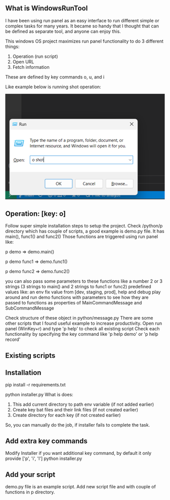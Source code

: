 ## What is WindowsRunTool
I have been using run panel as an easy interface to run different simple or complex tasks for many years.
It became so handy that I thought that can be defined as separate tool, and anyone can enjoy this.

This windows OS project maximizes run panel functionality to do 3 different things:
1. Operation (run script)
2. Open URL
3. Fetch information

These are defined by key commands o, u, and i

Like example below is running shot operation:

![Alt text](images/run_panel.png)

## Operation: [key: o]

Follow super simple installation steps to setup the project.
Check /python/p directory which has couple of scripts, a good example is demo.py file.
It has main(), func1() and func2()
Those functions are triggered using run panel like:

p demo => demo.main()

p demo func1 => demo.func1()

p demo func2 => demo.func2()

you can also pass some parameters to these functions like 
a number
2 or 3 strings (3 strings to main() and 2 strings to func1 or func2)
predefined values like:
an env fix value from [dev, staging, prod], help and debug
play around and run demo functions with parameters to see how they are passed to functions as properties of MainCommandMessage and SubCommandMessage

Check structure of these object in python/message.py
There are some other scripts that I found useful example to increase productivity.
Open run panel (WinKey+r) and type 'p help' to check all existing script
Check each functionality by specifying the key command like 'p help demo' or 'p help record'

## Existing scripts

## Installation
pip install -r requirements.txt 

python installer.py
What is does:
1. This add current directory to path env variable (if not added earlier)
2. Create key bat files and their link files (if not created earlier)
3. Create directory for each key (if not created earlier)

So, you can manually do the job, if installer fails to complete the task.

## Add extra key commands
Modify Installer if you want additional key command, by default it only provide ['p', 'i', 'l']
python installer.py


## Add your script
demo.py file is an example script. Add new script file and with couple of functions in p directory.

